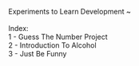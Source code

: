 Experiments to Learn Development ~<br />
<br />
Index: <br />
1 - Guess The Number Project <br />
2 - Introduction To Alcohol<br />
3 - Just Be Funny<br />

